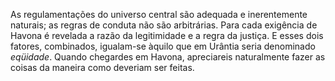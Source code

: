 ﻿As regulamentações do universo central são adequada e inerentemente naturais; as regras de conduta não são arbitrárias. Para cada exigência de Havona é revelada a razão da legitimidade e a regra da justiça. E esses dois fatores, combinados, igualam-se àquilo que em Urântia seria denominado <I>eqüidade</I>. Quando chegardes em Havona, apreciareis naturalmente fazer as coisas da maneira como deveriam ser feitas.